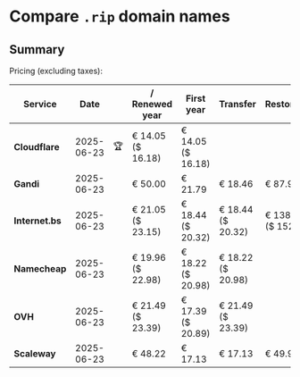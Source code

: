 # Compare `.rip` domain names

## Summary

Pricing (excluding taxes):

| Service | Date |  | / Renewed year | First year | Transfer | Restoration |
|--|--|--|--|--|--|--|
| **Cloudflare** | 2025-06-23 | 🏆 | € 14.05<br>($ 16.18) | € 14.05<br>($ 16.18) |  |  |
| **Gandi** | 2025-06-23 |  | € 50.00 | € 21.79 | € 18.46 | € 87.91 |
| **Internet.bs** | 2025-06-23 |  | € 21.05<br>($ 23.15) | € 18.44<br>($ 20.32) | € 18.44<br>($ 20.32) | € 138.29<br>($ 152.35) |
| **Namecheap** | 2025-06-23 |  | € 19.96<br>($ 22.98) | € 18.22<br>($ 20.98) | € 18.22<br>($ 20.98) |  |
| **OVH** | 2025-06-23 |  | € 21.49<br>($ 23.39) | € 17.39<br>($ 20.89) | € 21.49<br>($ 23.39) |  |
| **Scaleway** | 2025-06-23 |  | € 48.22 | € 17.13 | € 17.13 | € 49.99 |
